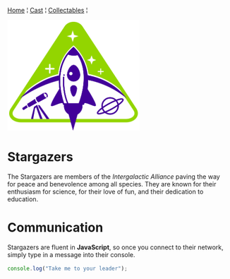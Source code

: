 [Home](README.md) ¦ [Cast](Cast.md) ¦ [Collectables](collectables.md) ¦ 



<img src="images/logo_stargazers_bug.svg" alt = "Stargazers logo" style="width:300px;">

# Stargazers

The Stargazers are members of the _Intergalactic Alliance_ paving the way for peace and benevolence among all species. They are known for their enthusiasm for science, for their love of fun, and their dedication to education.

# Communication

Stargazers are fluent in **JavaScript**, so once you connect to their network, simply type in a message into their console.

```js
console.log("Take me to your leader");
```
